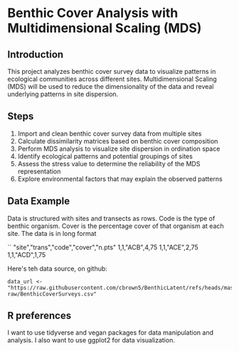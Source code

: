 # Benthic Cover Analysis with Multidimensional Scaling (MDS)

## Introduction
This project analyzes benthic cover survey data to visualize patterns in ecological communities across different sites. Multidimensional Scaling (MDS) will be used to reduce the dimensionality of the data and reveal underlying patterns in site dispersion.

## Steps
1. Import and clean benthic cover survey data from multiple sites
2. Calculate dissimilarity matrices based on benthic cover composition
3. Perform MDS analysis to visualize site dispersion in ordination space
4. Identify ecological patterns and potential groupings of sites
5. Assess the stress value to determine the reliability of the MDS representation
6. Explore environmental factors that may explain the observed patterns

## Data Example
Data is structured with sites and transects as rows. Code is the type of benthic organism. Cover is the percentage cover of that organism at each site. The data is in long format

``
"site","trans","code","cover","n.pts"
1,1,"ACB",4,75
1,1,"ACE",2,75
1,1,"ACD",1,75

Here's teh data source, on github: 

```
data_url <- "https://raw.githubusercontent.com/cbrown5/BenthicLatent/refs/heads/master/data-raw/BenthicCoverSurveys.csv"

```

## R preferences
I want to use tidyverse and vegan packages for data manipulation and analysis. I also want to use ggplot2 for data visualization.

